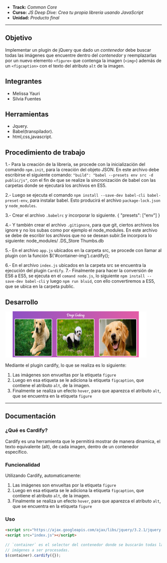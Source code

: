 


* **Track:** _Common Core_
* **Curso:** _JS Deep Dive: Crea tu propia librería usando JavaScript_
* **Unidad:** _Producto final_

***
## Objetivo

Implementar un plugin de jQuery que dado un _contenedor_ debe buscar todas las
imágenes que encuentre dentro del _contenedor_ y reemplazarlas por un nuevo
elemento `<figure>` que contenga la imagen (`<img>`) además de un `<figcaption>`
con el texto del atributo `alt` de la imagen.

## Integrantes

* Melissa Yauri
* Silvia Fuentes

## Herramientas

* Jquery.
* Babel(transpilador).
* html,css,javascript.

## Procedimiento de trabajo

1.- Para la creación de la librería, se procede con la inicialización del comando `npm.init`, para la creación del objeto JSON.
    En este archivo debe escribirse el siguiente comando:
    `"build": "babel --presets env src -d public/js"`,
    con el fin de que se realize la sincronización de babel con las carpetas donde se ejecutará los archivos en ES5.

2.- Luego se ejecuta el comando `npm install --save-dev babel-cli babel-preset-env`, para instalar babel.
    Esto producirá el archivo `package-lock.json` y `node_modules`.

3.- Crear el archivo `.babelrc` y incorporar lo siguiente.
    { "presets": ["env"] }

4.- Y también crear el archivo `.gitignore`, para que git, ciertos archivos los ignore y no los subas como por ejemplo el node_modules. En este archivo se debe de escribir los archivos que no se desean subir.Se incorpora lo siguiente:
    node_modules/
    .DS_Store
    Thumbs.db

5.- En el archivo `app.js` ubicados en la carpeta src, se procede con llamar al plugin con la función
    $('#container-img').cardify();

6.- En el archivo `index.js` ubicados en la carpeta src se encuentra la ejecución del plugin `Cardify`.
7.- Finalmente para hacer la conversión de ES6 a ES5, se ejecuta en el `comand node.js`, lo siguiente `npm install --save-dev babel-cli` y luego `npm run bluid`, con ello convertiremos a ES5, que se ubica en la carpeta public.


## Desarrollo
![GIF](public/assets/imagenes/gif-demo.gif)

Mediante el plugin cardify, lo que se realiza es lo siguiente:

1. Las imágenes son envueltas por la etiqueta `figure`
2. Luego en esa etiqueta se le adiciona la etiqueta `figcaption`, que contiene el atributo `alt`, de la imagen.
3. Finalmente se realiza un efecto `hover`, para que aparezca el atributo `alt`, que se encuentra en la etiqueta `figure`

***
## Documentación

### ¿Qué es Cardify?

Cardify es una herramienta que le permitirá mostrar de manera dinamica, el texto equivalente (alt), de cada imagen, dentro de un contenedor específico.

### Funcionalidad

Utilizando Cardify, automaticamente:
1. Las imágenes son envueltas por la etiqueta `figure`
2. Luego en esa etiqueta se le adiciona la etiqueta `figcaption`, que contiene el atributo `alt`, de la imagen.
3. Finalmente se realiza un efecto `hover`, para que aparezca el atributo `alt`, que se encuentra en la etiqueta `figure`

### Uso

```html
<script src="https://ajax.googleapis.com/ajax/libs/jquery/3.2.1/jquery.min.js"></script>
<script src="index.js"></script>
```

```js
// `container` es el selector del contenedor donde se buscarán todas las
// imágenes a ser procesadas.
$(container).cardify({});

